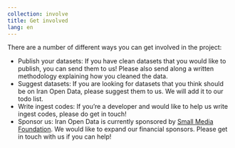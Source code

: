 ```yaml
---
collection: involve
title: Get involved
lang: en
---
```


There are a number of different ways you can get involved in the project: 

- Publish your datasets: If you have clean datasets that you would like to publish, you can send them to us! Please also send along a written methodology explaining how you cleaned the data.
- Suggest datasets: If you are looking for datasets that you think should be on Iran Open Data, please suggest them to us. We will add it to our todo list.
- Write ingest codes: If you’re a developer and would like to help us write ingest codes, please do get in touch!
- Sponsor us: Iran Open Data is currently sponsored by [Small Media Foundation](https://smallmedia.org.uk/). We would like to expand our financial sponsors. Please get in touch with us if you can help!
